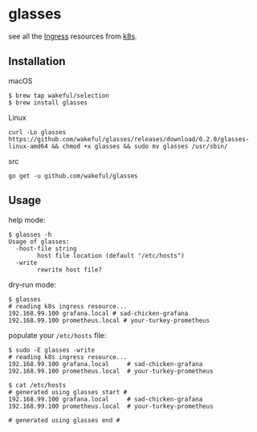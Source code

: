 # glasses

see all the [Ingress](https://kubernetes.io/docs/concepts/services-networking/ingress/) resources from [k8s](https://kubernetes.io/).


## Installation

macOS
```
$ brew tap wakeful/selection
$ brew install glasses
```

Linux
```
curl -Lo glasses https://github.com/wakeful/glasses/releases/download/0.2.0/glasses-linux-amd64 && chmod +x glasses && sudo mv glasses /usr/sbin/
```

src
```
go get -u github.com/wakeful/glasses
```

## Usage

help mode:
```
$ glasses -h
Usage of glasses:
  -host-file string
        host file location (default "/etc/hosts")
  -write
        rewrite host file?
```

dry-run mode:
```
$ glasses
# reading k8s ingress resource...
192.168.99.100 grafana.local # sad-chicken-grafana
192.168.99.100 prometheus.local # your-turkey-prometheus
```

populate your `/etc/hosts` file:
```
$ sudo -E glasses -write
# reading k8s ingress resource...
192.168.99.100 grafana.local     # sad-chicken-grafana
192.168.99.100 prometheus.local  # your-turkey-prometheus

$ cat /etc/hosts
# generated using glasses start #
192.168.99.100 grafana.local     # sad-chicken-grafana
192.168.99.100 prometheus.local  # your-turkey-prometheus

# generated using glasses end #
```